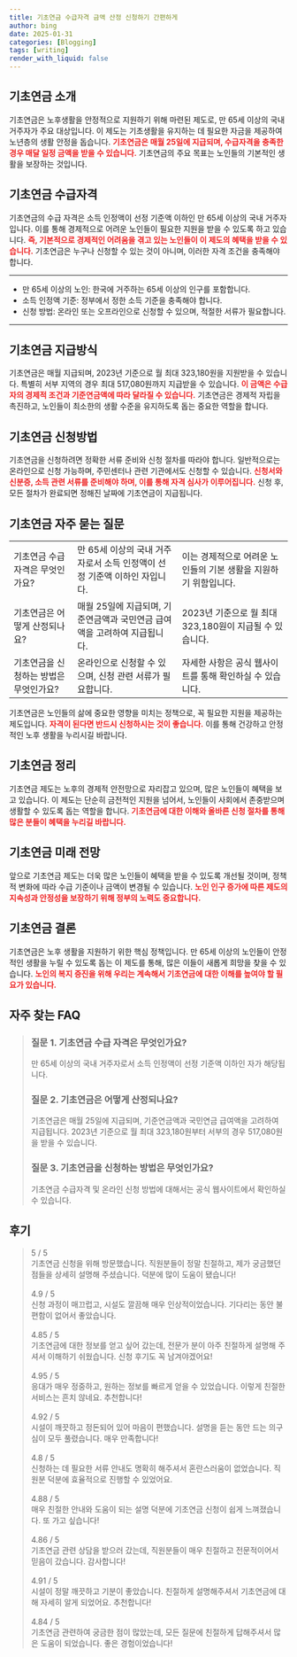 ```yaml
---
title: 기초연금 수급자격 금액 산정 신청하기 간편하게
author: bing
date: 2025-01-31
categories: [Blogging]
tags: [writing]
render_with_liquid: false
---
```



<h2 id='기초연금_소개'>기초연금 소개</h2>

<p>기초연금은 노후생활을 안정적으로 지원하기 위해 마련된 제도로, 만 65세 이상의 국내 거주자가 주요 대상입니다. 이 제도는 기초생활을 유지하는 데 필요한 자금을 제공하여 노년층의 생활 안정을 돕습니다. <b><span style="color: #ee2323;">기초연금은 매월 25일에 지급되며, 수급자격을 충족한 경우 매달 일정 금액을 받을 수 있습니다.</span></b> 기초연금의 주요 목표는 노인들의 기본적인 생활을 보장하는 것입니다.</p>

<h2 id='기초연금_수급자격'>기초연금 수급자격</h2>

<p>기초연금의 수급 자격은 소득 인정액이 선정 기준액 이하인 만 65세 이상의 국내 거주자입니다. 이를 통해 경제적으로 어려운 노인들이 필요한 지원을 받을 수 있도록 하고 있습니다. <b><span style="color: #ee2323;">즉, 기본적으로 경제적인 어려움을 겪고 있는 노인들이 이 제도의 혜택을 받을 수 있습니다.</span></b> 기초연금은 누구나 신청할 수 있는 것이 아니며, 이러한 자격 조건을 충족해야 합니다.</p>

<hr />

<ul>
    <li>만 65세 이상의 노인: 한국에 거주하는 65세 이상의 인구를 포함합니다.</li>
    <li>소득 인정액 기준: 정부에서 정한 소득 기준을 충족해야 합니다.</li>
    <li>신청 방법: 온라인 또는 오프라인으로 신청할 수 있으며, 적절한 서류가 필요합니다.</li>
</ul>

<hr />

<h2 id='기초연금_지급방식'>기초연금 지급방식</h2>

<p>기초연금은 매월 지급되며, 2023년 기준으로 월 최대 323,180원을 지원받을 수 있습니다. 특별히 서부 지역의 경우 최대 517,080원까지 지급받을 수 있습니다. <b><span style="color: #ee2323;">이 금액은 수급자의 경제적 조건과 기준연금액에 따라 달라질 수 있습니다.</span></b> 기초연금은 경제적 자립을 촉진하고, 노인들이 최소한의 생활 수준을 유지하도록 돕는 중요한 역할을 합니다.</p>

<h2 id='기초연금_신청방법'>기초연금 신청방법</h2>

<p>기초연금을 신청하려면 정확한 서류 준비와 신청 절차를 따라야 합니다. 일반적으로는 온라인으로 신청 가능하며, 주민센터나 관련 기관에서도 신청할 수 있습니다. <b><span style="color: #ee2323;">신청서와 신분증, 소득 관련 서류를 준비해야 하며, 이를 통해 자격 심사가 이루어집니다.</span></b> 신청 후, 모든 절차가 완료되면 정해진 날짜에 기초연금이 지급됩니다.</p>

<h2 id='기초연금_자주_묻는_질문'>기초연금 자주 묻는 질문</h2>

<table>
    <tr>
        <td>기초연금 수급 자격은 무엇인가요?</td>
        <td>만 65세 이상의 국내 거주자로서 소득 인정액이 선정 기준액 이하인 자입니다.</td>
        <td>이는 경제적으로 어려운 노인들의 기본 생활을 지원하기 위함입니다.</td>
    </tr>
    <tr>
        <td>기초연금은 어떻게 산정되나요?</td>
        <td>매월 25일에 지급되며, 기준연금액과 국민연금 급여액을 고려하여 지급됩니다.</td>
        <td>2023년 기준으로 월 최대 323,180원이 지급될 수 있습니다.</td>
    </tr>
    <tr>
        <td>기초연금을 신청하는 방법은 무엇인가요?</td>
        <td>온라인으로 신청할 수 있으며, 신청 관련 서류가 필요합니다.</td>
        <td>자세한 사항은 공식 웹사이트를 통해 확인하실 수 있습니다.</td>
    </tr>
</table>

<p>기초연금은 노인들의 삶에 중요한 영향을 미치는 정책으로, 꼭 필요한 지원을 제공하는 제도입니다. <b><span style="color: #ee2323;">자격이 된다면 반드시 신청하시는 것이 좋습니다.</span></b> 이를 통해 건강하고 안정적인 노후 생활을 누리시길 바랍니다.</p>

<h2 id='기초연금_정리'>기초연금 정리</h2>

<p>기초연금 제도는 노후의 경제적 안전망으로 자리잡고 있으며, 많은 노인들이 혜택을 보고 있습니다. 이 제도는 단순히 금전적인 지원을 넘어서, 노인들이 사회에서 존중받으며 생활할 수 있도록 돕는 역할을 합니다. <b><span style="color: #ee2323;">기초연금에 대한 이해와 올바른 신청 절차를 통해 많은 분들이 혜택을 누리길 바랍니다.</span></b></p>

<h2 id='기초연금_미래'>기초연금 미래 전망</h2>

<p>앞으로 기초연금 제도는 더욱 많은 노인들이 혜택을 받을 수 있도록 개선될 것이며, 정책적 변화에 따라 수급 기준이나 금액이 변경될 수 있습니다. <b><span style="color: #ee2323;">노인 인구 증가에 따른 제도의 지속성과 안정성을 보장하기 위해 정부의 노력도 중요합니다.</span></b></p>

<h2 id='기초연금_결론'>기초연금 결론</h2>

<p>기초연금은 노후 생활을 지원하기 위한 핵심 정책입니다. 만 65세 이상의 노인들이 안정적인 생활을 누릴 수 있도록 돕는 이 제도를 통해, 많은 이들이 새롭게 희망을 찾을 수 있습니다. <b><span style="color: #ee2323;">노인의 복지 증진을 위해 우리는 계속해서 기초연금에 대한 이해를 높여야 할 필요가 있습니다.</span></b></p>


<h2 id='자주_찾는_FAQ'>자주 찾는 FAQ</h2>
<div itemscope="" itemtype="https://schema.org/FAQPage"> 
<blockquote> 
<div itemscope="" itemprop="mainEntity" itemtype="https://schema.org/Question"> 
<h3 itemprop="name">질문 1. 기초연금 수급 자격은 무엇인가요?</h3> 
<div itemscope="" itemprop="acceptedAnswer" itemtype="https://schema.org/Answer"> 
<span itemprop="text"> 
<p>만 65세 이상의 국내 거주자로서 소득 인정액이 선정 기준액 이하인 자가 해당됩니다.</p> 
</span> 
</div> 
</div> 

<div itemscope="" itemprop="mainEntity" itemtype="https://schema.org/Question"> 
<h3 itemprop="name">질문 2. 기초연금은 어떻게 산정되나요?</h3> 
<div itemscope="" itemprop="acceptedAnswer" itemtype="https://schema.org/Answer"> 
<span itemprop="text"> 
<p>기초연금은 매월 25일에 지급되며, 기준연금액과 국민연금 급여액을 고려하여 지급됩니다. 2023년 기준으로 월 최대 323,180원부터 서부의 경우 517,080원을 받을 수 있습니다.</p> 
</span> 
</div> 
</div> 

<div itemscope="" itemprop="mainEntity" itemtype="https://schema.org/Question"> 
<h3 itemprop="name">질문 3. 기초연금을 신청하는 방법은 무엇인가요?</h3> 
<div itemscope="" itemprop="acceptedAnswer" itemtype="https://schema.org/Answer"> 
<span itemprop="text"> 
<p>기초연금 수급자격 및 온라인 신청 방법에 대해서는 공식 웹사이트에서 확인하실 수 있습니다.</p> 
</span> 
</div> 
</div> 
</blockquote> 
</div>
<h2 id='후기'>후기</h2>
<div itemscope itemtype="https://schema.org/Product">
  <blockquote>
  <div itemprop="review" itemscope itemtype="https://schema.org/Review">
      <div itemprop="reviewRating" itemscope itemtype="https://schema.org/Rating"> <span itemprop="ratingValue">5</span> / <span itemprop="bestRating">5</span> </div>
      <span itemprop="reviewBody">기초연금 신청을 위해 방문했습니다. 직원분들이 정말 친절하고, 제가 궁금했던 점들을 상세히 설명해 주셨습니다. 덕분에 많이 도움이 됐습니다!</span>
  </div>
  <br>
  <div itemprop="review" itemscope itemtype="https://schema.org/Review">
      <div itemprop="reviewRating" itemscope itemtype="https://schema.org/Rating"> <span itemprop="ratingValue">4.9</span> / <span itemprop="bestRating">5</span> </div>
      <span itemprop="reviewBody">신청 과정이 매끄럽고, 시설도 깔끔해 매우 인상적이었습니다. 기다리는 동안 불편함이 없어서 좋았습니다.</span>
  </div>
  <br>
  <div itemprop="review" itemscope itemtype="https://schema.org/Review">
      <div itemprop="reviewRating" itemscope itemtype="https://schema.org/Rating"> <span itemprop="ratingValue">4.85</span> / <span itemprop="bestRating">5</span> </div>
      <span itemprop="reviewBody">기초연금에 대한 정보를 얻고 싶어 갔는데, 전문가 분이 아주 친절하게 설명해 주셔서 이해하기 쉬웠습니다. 신청 후기도 꼭 남겨야겠어요!</span>
  </div>
  <br>
  <div itemprop="review" itemscope itemtype="https://schema.org/Review">
      <div itemprop="reviewRating" itemscope itemtype="https://schema.org/Rating"> <span itemprop="ratingValue">4.95</span> / <span itemprop="bestRating">5</span> </div>
      <span itemprop="reviewBody">응대가 매우 정중하고, 원하는 정보를 빠르게 얻을 수 있었습니다. 이렇게 친절한 서비스는 흔치 않네요. 추천합니다!</span>
  </div>
  <br>
  <div itemprop="review" itemscope itemtype="https://schema.org/Review">
      <div itemprop="reviewRating" itemscope itemtype="https://schema.org/Rating"> <span itemprop="ratingValue">4.92</span> / <span itemprop="bestRating">5</span> </div>
      <span itemprop="reviewBody">시설이 깨끗하고 정돈되어 있어 마음이 편했습니다. 설명을 듣는 동안 드는 의구심이 모두 풀렸습니다. 매우 만족합니다!</span>
  </div>
  <br>
  <div itemprop="review" itemscope itemtype="https://schema.org/Review">
      <div itemprop="reviewRating" itemscope itemtype="https://schema.org/Rating"> <span itemprop="ratingValue">4.8</span> / <span itemprop="bestRating">5</span> </div>
      <span itemprop="reviewBody">신청하는 데 필요한 서류 안내도 명확히 해주셔서 혼란스러움이 없었습니다. 직원분 덕분에 효율적으로 진행할 수 있었어요.</span>
  </div>
  <br>
  <div itemprop="review" itemscope itemtype="https://schema.org/Review">
      <div itemprop="reviewRating" itemscope itemtype="https://schema.org/Rating"> <span itemprop="ratingValue">4.88</span> / <span itemprop="bestRating">5</span> </div>
      <span itemprop="reviewBody">매우 친절한 안내와 도움이 되는 설명 덕분에 기초연금 신청이 쉽게 느껴졌습니다. 또 가고 싶습니다!</span>
  </div>
  <br>
  <div itemprop="review" itemscope itemtype="https://schema.org/Review">
      <div itemprop="reviewRating" itemscope itemtype="https://schema.org/Rating"> <span itemprop="ratingValue">4.86</span> / <span itemprop="bestRating">5</span> </div>
      <span itemprop="reviewBody">기초연금 관련 상담을 받으러 갔는데, 직원분들이 매우 친절하고 전문적이어서 믿음이 갔습니다. 감사합니다!</span>
  </div>
  <br>
  <div itemprop="review" itemscope itemtype="https://schema.org/Review">
      <div itemprop="reviewRating" itemscope itemtype="https://schema.org/Rating"> <span itemprop="ratingValue">4.91</span> / <span itemprop="bestRating">5</span> </div>
      <span itemprop="reviewBody">시설이 정말 깨끗하고 기분이 좋았습니다. 친절하게 설명해주셔서 기초연금에 대해 자세히 알게 되었어요. 추천합니다!</span>
  </div>
  <br>
  <div itemprop="review" itemscope itemtype="https://schema.org/Review">
      <div itemprop="reviewRating" itemscope itemtype="https://schema.org/Rating"> <span itemprop="ratingValue">4.84</span> / <span itemprop="bestRating">5</span> </div>
      <span itemprop="reviewBody">기초연금 관련하여 궁금한 점이 많았는데, 모든 질문에 친절하게 답해주셔서 많은 도움이 되었습니다. 좋은 경험이었습니다!</span>
  </div>
  </blockquote>
</div>
